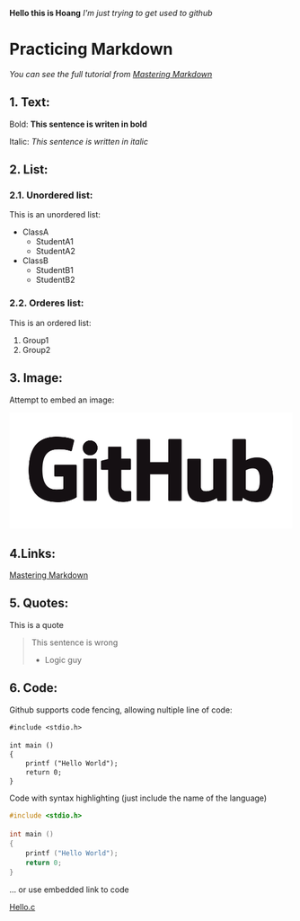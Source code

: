**Hello this is Hoang**
*I'm just trying to get used to github*

# Practicing Markdown
*You can see the full tutorial from [Mastering Markdown](https://guides.github.com/features/mastering-markdown/)*
## 1. Text:
  Bold:
  **This sentence is writen in bold**

  Italic: 
  *This sentence is written in italic*
  
## 2. List:
### 2.1. Unordered list:

This is an unordered list:

* ClassA
  * StudentA1
  * StudentA2
* ClassB
  * StudentB1
  * StudentB2

### 2.2. Orderes list:

This is an ordered list:

1. Group1
1. Group2

## 3. Image:

Attempt to embed an image:

![Github Text Logo](GitHub_Logo.png)

## 4.Links:

[Mastering Markdown](https://guides.github.com/features/mastering-markdown/)

## 5. Quotes:

This is a quote

> This sentence is wrong
> - Logic guy

## 6. Code:

Github supports code fencing, allowing nultiple line of code:

```
#include <stdio.h>

int main ()
{
    printf ("Hello World");
    return 0;
}
```

Code with syntax highlighting (just include the name of the language)

```C
#include <stdio.h>

int main ()
{
    printf ("Hello World");
    return 0;
}
```

... or use embedded link to code

[Hello.c](Hello.c)
